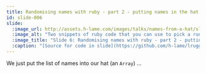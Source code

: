 ```yaml
---
title: Randomising names with ruby - part 2 - putting names in the hat
id: slide-006
slide:
  :image_url: http://assets.h-lame.com/images/talks/names-from-a-hat/slides/006.png
  :image_alt: "Two snippets of ruby code that you can use to pick a running order (using Array#shuffle) or pick a winner (using Array#sample) - the Array of names is highlighted; source: https://github.com/h-lame/lruggery/blob/4e02855d64a111c8ee72e1a736da7a868384a1f8/names_from_a_hat/arrays.rb; text: Pick a running order / Pick a winner; Put in the hat"
  :image_title: "Slide 6: Randomising names with ruby - part 2 - putting names in the hat"
  :caption: "[Source for code in slide](https://github.com/h-lame/lruggery/blob/4e02855d64a111c8ee72e1a736da7a868384a1f8/names_from_a_hat/arrays.rb)\n"
---
```

We just put the list of names into our hat (an `Array`) ...
